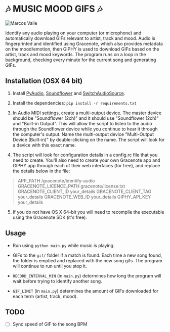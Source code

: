 🎶 MUSIC MOOD GIFS 🎶
=======================================

![Marcos Valle](https://media.giphy.com/media/rbJkxEUGJKsa4/giphy.gif)

Identify any audio playing on your computer (or microphone) and automatically download GIFs relevant to artist, track and mood. Audio is fingerprinted and identified using Gracenote, which also provides metadata on the mood/emotion, then GIPHY is used to download GIFs based on the artist, track and mood keywords. The program runs on a loop in the background, checking every minute for the current song and generating GIFs.

Installation (OSX 64 bit)
---------------------

1. Install [PyAudio](https://people.csail.mit.edu/hubert/pyaudio/), [Soundflower](https://github.com/mattingalls/Soundflower) and [SwitchAudioSource](https://github.com/deweller/switchaudio-osx).  

2. Install the dependencies: `pip install -r requirements.txt`

3. In Audio MIDI settings, create a multi-output device. The master device should be "Soundflower (2ch)" and it should use "Soundflower (2ch)" and "Built-in Output". This will allow the script to listen to the audio through the Soundflower device while you continue to hear it through the computer's output. Name the multi-output device "Multi-Output Device (Built-in)" by double-clicking on the name. The script will look for a device with this exact name.  

4. The script will look for configuration details in a config.rc file that you need to create. You'll also need to create your own Gracenote app and GIPHY app through each of their web interfaces (for free), and replace the details below in the file:  

> APP_PATH /gracenote/identify-audio  
> GRACENOTE_LICENCE_PATH gracenote/license.txt
> GRACENOTE_CLIENT_ID your_details
> GRACENOTE_CLIENT_TAG your_details
> GRACENOTE_WEB_ID your_details
> GIPHY_API_KEY your_details

5. If you do not have OS X 64-bit you will need to recompile the executable using the Gracenote SDK (it's free).   

Usage
-----

- Run using `python main.py` while music is playing. 

- GIFs to the `gif/` folder if a match is found. Each time a new song found, the folder is emptied and replaced with the new song gifs. The program will continue to run until you stop it. 
- `RECORD_INTERVAL_MIN` (in `main.py`) determines how long the program will wait before trying to identify another song.
- `GIF_LIMIT` (in `main.py`) determines the amount of GIFs downloaded for each term (artist, track, mood).

TODO
------------
- [ ] Sync speed of GIF to the song BPM

